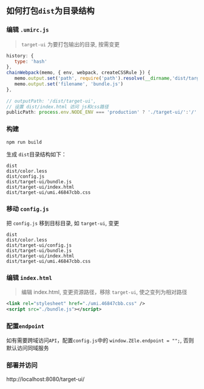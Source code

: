 ## 如何打包`dist`为目录结构

### 编辑 `.umirc.js`
> `target-ui` 为要打包输出的目录, 按需变更
>
```js
history: {
   type: 'hash'
},
chainWebpack(memo, { env, webpack, createCSSRule }) {
   memo.output.set('path', require('path').resolve(__dirname,'dist/target-ui'))
   memo.output.set('filename', 'bundle.js')
},
  
// outputPath: '/dist/target-ui',
// 设置 dist/index.html 访问 js和css路径
publicPath: process.env.NODE_ENV === 'production' ? './target-ui/':'/'
```

### 构建
```shell
npm run build
```
生成 `dist`目录结构如下：
```
dist
dist/color.less
dist/config.js
dist/target-ui/bundle.js
dist/target-ui/index.html
dist/target-ui/umi.46847cbb.css
```


### 移动 `config.js`
把 `config.js` 移到目标目录, 如 `target-ui`, 变更
```
dist
dist/color.less
dist/target-ui/config.js
dist/target-ui/bundle.js
dist/target-ui/index.html
dist/target-ui/umi.46847cbb.css
```

### 编辑 `index.html`
> 编辑 index.html, 变更资源路径，移除 `target-ui`, 使之变列为相对路径
>
```xml
<link rel="stylesheet" href="./umi.46847cbb.css" />
<script src="./bundle.js"></script>
```

### 配置`endpoint`
如有需要跨域访问`API`，配置`config.js`中的 `window.ZEle.endpoint = "";`, 否则默认访问同域服务


### 部署并访问
http://localhost:8080/target-ui/
